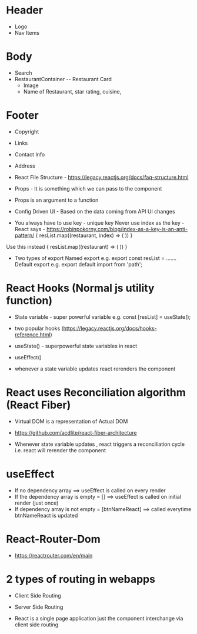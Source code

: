 # Header 
- Logo
- Nav Items 
# Body 
- Search 
- RestaurantContainer 
-- Restaurant Card
    - Image
    - Name of Restaurant, star rating, cuisine, 
# Footer 
- Copyright
- Links 
- Contact Info
- Address

- React File Structure - https://legacy.reactjs.org/docs/faq-structure.html



- Props - It is something which we can pass to the component 
- Props is an argument to a function 

- Config Driven UI - Based on the data coming from API UI changes

- You always have to use key - unique key
Never use index as the key - React says - https://robinpokorny.com/blog/index-as-a-key-is-an-anti-pattern/
{
    resList.map((restaurant, index) => (
        <RestaurantCard key={index} resData={restaurant}/>
    ))
}

Use this instead
{
    resList.map((restaurant) => (
        <RestaurantCard key={restaurant.info.id} resData={restaurant}/>
    ))
}


- Two types of export 
Named export e.g. export const resList = .......
Default export e.g. 
export default <Name of componnt>
import <Name of Component> from 'path';


# React Hooks (Normal js utility function)
- State variable - super powerful variable
e.g. const [resList] = useState(); 

- two popular hooks (https://legacy.reactjs.org/docs/hooks-reference.html)
- useState() - superpowerful state variables in react
- useEffect()

- whenever a state variable updates react rerenders the component 

# React uses Reconciliation algorithm (React Fiber)
- Virtual DOM is a representation of Actual DOM 
- https://github.com/acdlite/react-fiber-architecture


- Whenever state variable updates , react triggers a reconciliation cycle i.e. react will rerender the component

# useEffect
- If no dependency array ==> useEffect is called on every render 
- If the dependency array is empty = [] ==> useEffect is called on initial render (just once)
- If dependency array is not empty = [btnNameReact] ==> called everytime btnNameReact is updated 

# React-Router-Dom
- https://reactrouter.com/en/main


# 2 types of routing in webapps
 - Client Side Routing
 - Server Side Routing 

- React is a single page application just the component interchange via client side routing 
